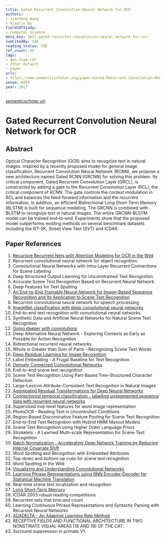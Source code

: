 ```yaml
---
title: Gated Recurrent Convolution Neural Network for OCR
authors:
- Jianfeng Wang
- Xiaolin Hu
fieldsOfStudy:
- Computer Science
meta_key: 2017-gated-recurrent-convolution-neural-network-for-ocr
numCitedBy: 104
reading_status: TBD
ref_count: 44
tags:
- gen-from-ref
- other-default
- paper
urls:
- https://www.semanticscholar.org/paper/Gated-Recurrent-Convolution-Neural-Network-for-OCR-Wang-Hu/d3fed1270db532f3a4c51e969422626ea95f8ef3?sort=total-citations
venue: NIPS
year: 2017
---
```


[semanticscholar url](https://www.semanticscholar.org/paper/Gated-Recurrent-Convolution-Neural-Network-for-OCR-Wang-Hu/d3fed1270db532f3a4c51e969422626ea95f8ef3?sort=total-citations)

# Gated Recurrent Convolution Neural Network for OCR

## Abstract

Optical Character Recognition (OCR) aims to recognize text in natural images. Inspired by a recently proposed model for general image classification, Recurrent Convolution Neural Network (RCNN), we propose a new architecture named Gated RCNN (GRCNN) for solving this problem. Its critical component, Gated Recurrent Convolution Layer (GRCL), is constructed by adding a gate to the Recurrent Convolution Layer (RCL), the critical component of RCNN. The gate controls the context modulation in RCL and balances the feed-forward information and the recurrent information. In addition, an efficient Bidirectional Long Short-Term Memory (BLSTM) is built for sequence modeling. The GRCNN is combined with BLSTM to recognize text in natural images. The entire GRCNN-BLSTM model can be trained end-to-end. Experiments show that the proposed model outperforms existing methods on several benchmark datasets including the IIIT-5K, Street View Text (SVT) and ICDAR.

## Paper References

1. [Recursive Recurrent Nets with Attention Modeling for OCR in the Wild](2016-recursive-recurrent-nets-with-attention-modeling-for-ocr-in-the-wild)
2. Recurrent convolutional neural network for object recognition
3. Convolutional Neural Networks with Intra-Layer Recurrent Connections for Scene Labeling
4. Deep Structured Output Learning for Unconstrained Text Recognition
5. Accurate Scene Text Recognition Based on Recurrent Neural Network
6. Deep Features for Text Spotting
7. [An End-to-End Trainable Neural Network for Image-Based Sequence Recognition and Its Application to Scene Text Recognition](2017-an-end-to-end-trainable-neural-network-for-image-based-sequence-recognition-and-its-application-to-scene-text-recognition)
8. Recurrent convolutional neural network for speech processing
9. [ImageNet classification with deep convolutional neural networks](2012-alexnet.md)
10. End-to-end text recognition with convolutional neural networks
11. Synthetic Data and Artificial Neural Networks for Natural Scene Text Recognition
12. [Going deeper with convolutions](2015-going-deeper-with-convolutions)
13. Deep Alternative Neural Network - Exploring Contexts as Early as Possible for Action Recognition
14. Bidirectional recurrent neural networks
15. Whole is Greater than Sum of Parts - Recognizing Scene Text Words
16. [Deep Residual Learning for Image Recognition](2015-resnet.md)
17. Label Embedding - A Frugal Baseline for Text Recognition
18. [Densely Connected Convolutional Networks](2017-densely-connected-convolutional-networks)
19. End-to-end scene text recognition
20. Scene Text Recognition Using Part-Based Tree-Structured Character Detection
21. Large-Lexicon Attribute-Consistent Text Recognition in Natural Images
22. [Aggregated Residual Transformations for Deep Neural Networks](2017-aggregated-residual-transformations-for-deep-neural-networks)
23. [Connectionist temporal classification - labelling unsegmented sequence data with recurrent neural networks](2006-connectionist-temporal-classification-labelling-unsegmented-sequence-data-with-recurrent-neural-networks)
24. Supervised mid-level features for word image representation
25. PhotoOCR - Reading Text in Uncontrolled Conditions
26. Region-Based Discriminative Feature Pooling for Scene Text Recognition
27. End-to-End Text Recognition with Hybrid HMM Maxout Models
28. Scene Text Recognition using Higher Order Language Priors
29. Strokelets - A Learned Multi-scale Representation for Scene Text Recognition
30. [Batch Normalization - Accelerating Deep Network Training by Reducing Internal Covariate Shift](2015-batch-normalization-accelerating-deep-network-training-by-reducing-internal-covariate-shift)
31. Word Spotting and Recognition with Embedded Attributes
32. Top-down and bottom-up cues for scene text recognition
33. Word Spotting in the Wild
34. [Visualizing and Understanding Convolutional Networks](2014-visualizing-and-understanding-convolutional-networks)
35. [Learning Phrase Representations using RNN Encoder-Decoder for Statistical Machine Translation](2014-learning-phrase-representations-using-rnn-encoder-decoder-for-statistical-machine-translation)
36. Real-time scene text localization and recognition
37. [Long Short-Term Memory](1997-long-short-term-memory)
38. ICDAR 2003 robust reading competitions
39. Recurrent nets that time and count
40. Learning Continuous Phrase Representations and Syntactic Parsing with Recursive Neural Networks
41. [ADADELTA - An Adaptive Learning Rate Method](2012-adadelta-an-adaptive-learning-rate-method)
42. RECEPTIVE FIELDS AND FUNCTIONAL ARCHITECTURE IN TWO NONSTRIATE VISUAL AREAS (18 AND 19) OF THE CAT.
43. Surround suppression in primate V1.
